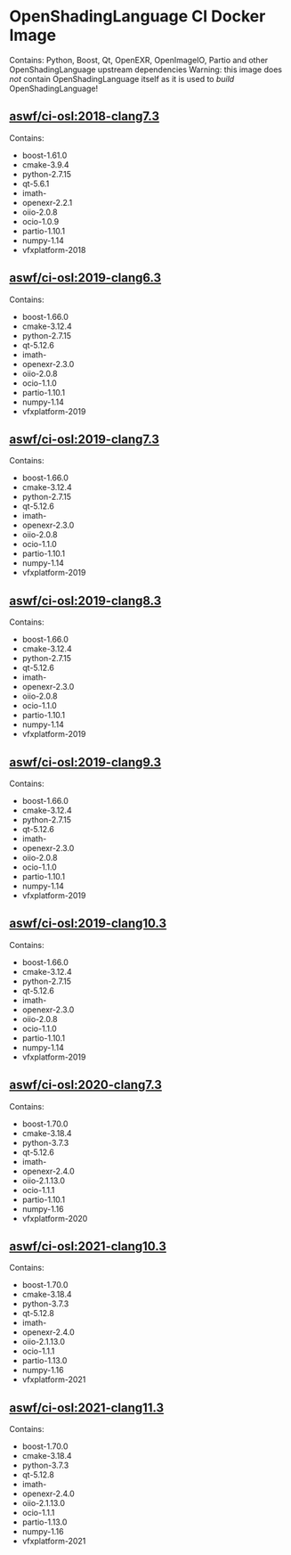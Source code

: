 <!---
Copyright (c) Contributors to the aswf-docker Project. All rights reserved.
SPDX-License-Identifier: Apache-2.0

Warning: this file is automatically generated from a template!
-->

# OpenShadingLanguage CI Docker Image

Contains: Python, Boost, Qt, OpenEXR, OpenImageIO, Partio and other OpenShadingLanguage upstream dependencies
Warning: this image does *not* contain OpenShadingLanguage itself as it is used to *build* OpenShadingLanguage!


## [aswf/ci-osl:2018-clang7.3](https://hub.docker.com/r/aswf/ci-osl/tags?page=1&name=2018-clang7.3)
Contains:
* boost-1.61.0
* cmake-3.9.4
* python-2.7.15
* qt-5.6.1
* imath-
* openexr-2.2.1
* oiio-2.0.8
* ocio-1.0.9
* partio-1.10.1
* numpy-1.14
* vfxplatform-2018

## [aswf/ci-osl:2019-clang6.3](https://hub.docker.com/r/aswf/ci-osl/tags?page=1&name=2019-clang6.3)
Contains:
* boost-1.66.0
* cmake-3.12.4
* python-2.7.15
* qt-5.12.6
* imath-
* openexr-2.3.0
* oiio-2.0.8
* ocio-1.1.0
* partio-1.10.1
* numpy-1.14
* vfxplatform-2019

## [aswf/ci-osl:2019-clang7.3](https://hub.docker.com/r/aswf/ci-osl/tags?page=1&name=2019-clang7.3)
Contains:
* boost-1.66.0
* cmake-3.12.4
* python-2.7.15
* qt-5.12.6
* imath-
* openexr-2.3.0
* oiio-2.0.8
* ocio-1.1.0
* partio-1.10.1
* numpy-1.14
* vfxplatform-2019

## [aswf/ci-osl:2019-clang8.3](https://hub.docker.com/r/aswf/ci-osl/tags?page=1&name=2019-clang8.3)
Contains:
* boost-1.66.0
* cmake-3.12.4
* python-2.7.15
* qt-5.12.6
* imath-
* openexr-2.3.0
* oiio-2.0.8
* ocio-1.1.0
* partio-1.10.1
* numpy-1.14
* vfxplatform-2019

## [aswf/ci-osl:2019-clang9.3](https://hub.docker.com/r/aswf/ci-osl/tags?page=1&name=2019-clang9.3)
Contains:
* boost-1.66.0
* cmake-3.12.4
* python-2.7.15
* qt-5.12.6
* imath-
* openexr-2.3.0
* oiio-2.0.8
* ocio-1.1.0
* partio-1.10.1
* numpy-1.14
* vfxplatform-2019

## [aswf/ci-osl:2019-clang10.3](https://hub.docker.com/r/aswf/ci-osl/tags?page=1&name=2019-clang10.3)
Contains:
* boost-1.66.0
* cmake-3.12.4
* python-2.7.15
* qt-5.12.6
* imath-
* openexr-2.3.0
* oiio-2.0.8
* ocio-1.1.0
* partio-1.10.1
* numpy-1.14
* vfxplatform-2019

## [aswf/ci-osl:2020-clang7.3](https://hub.docker.com/r/aswf/ci-osl/tags?page=1&name=2020-clang7.3)
Contains:
* boost-1.70.0
* cmake-3.18.4
* python-3.7.3
* qt-5.12.6
* imath-
* openexr-2.4.0
* oiio-2.1.13.0
* ocio-1.1.1
* partio-1.10.1
* numpy-1.16
* vfxplatform-2020

## [aswf/ci-osl:2021-clang10.3](https://hub.docker.com/r/aswf/ci-osl/tags?page=1&name=2021-clang10.3)
Contains:
* boost-1.70.0
* cmake-3.18.4
* python-3.7.3
* qt-5.12.8
* imath-
* openexr-2.4.0
* oiio-2.1.13.0
* ocio-1.1.1
* partio-1.13.0
* numpy-1.16
* vfxplatform-2021

## [aswf/ci-osl:2021-clang11.3](https://hub.docker.com/r/aswf/ci-osl/tags?page=1&name=2021-clang11.3)
Contains:
* boost-1.70.0
* cmake-3.18.4
* python-3.7.3
* qt-5.12.8
* imath-
* openexr-2.4.0
* oiio-2.1.13.0
* ocio-1.1.1
* partio-1.13.0
* numpy-1.16
* vfxplatform-2021

